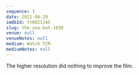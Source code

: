 ```yaml
---
sequence: 1
date: 2021-06-29
imdbId: tt0021345
slug: the-sea-bat-1930
venue: null
venueNotes: null
medium: Watch TCM
mediumNotes: null
---
```


The higher resolution did nothing to improve the film.
